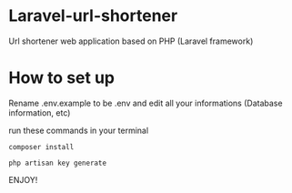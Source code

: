# Laravel-url-shortener
Url shortener web application based on PHP (Laravel framework)

# How to set up
Rename .env.example to be .env and edit all your informations (Database information, etc)

run these commands in your terminal

`composer install`

`php artisan key generate`

ENJOY!

